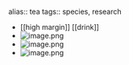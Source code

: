 alias:: tea
tags:: species, research

- [[high margin]] [[drink]]
- ![image.png](https://peach-geographical-bat-397.mypinata.cloud/ipfs/QmWxtGPaS17of2eQj55rHFaSJs1uWBeyFddUS5TWp9mZNf)
- ![image.png](https://peach-geographical-bat-397.mypinata.cloud/ipfs/QmSpMzT1YhTVz4gNsPC6mbsAQUX5FGq59U86A3qae9JTt9)
- ![image.png](https://peach-geographical-bat-397.mypinata.cloud/ipfs/Qmc76m7ejhorYJ662U3jQU43jZzG4dQQjCNn3d3q7nSL8c)